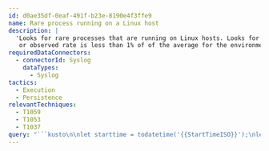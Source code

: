 ```yaml
---
id: d0ae35df-0eaf-491f-b23e-8190e4f3ffe9
name: Rare process running on a Linux host
description: |
  'Looks for rare processes that are running on Linux hosts. Looks for process seen less than 14 times in last 7 days,
   or observed rate is less than 1% of of the average for the environment and fewer than 100.'
requiredDataConnectors:
  - connectorId: Syslog
    dataTypes:
      - Syslog
tactics:
  - Execution
  - Persistence
relevantTechniques:
  - T1059
  - T1053
  - T1037
query: "```kusto\n\nlet starttime = todatetime('{{StartTimeISO}}');\nlet endtime = todatetime('{{EndTimeISO}}');\nlet lookback = starttime - 14d;\nlet count_threshold = 100;\nlet perc_threshold = 0.01;\nlet host_threshold = 14;\nlet basic=materialize(\nSyslog | where TimeGenerated >= lookback\n| summarize FullCount = count(), Count= countif(TimeGenerated between (starttime .. endtime)), StartTime=min(TimeGenerated), EndTime=max(TimeGenerated) \nby Computer, ProcessName\n| where Count > 0 and Count < count_threshold);\nlet basic_avg = basic\n| summarize Avg = avg(FullCount) by  ProcessName;\nbasic | project-away FullCount\n| join kind=inner\nbasic_avg\non ProcessName | project-away ProcessName1\n| where Count < host_threshold or (Count <= Avg*perc_threshold and Count < count_threshold)\n| extend timestamp = StartTime, HostCustomEntity=Computer\n```"
---
```


